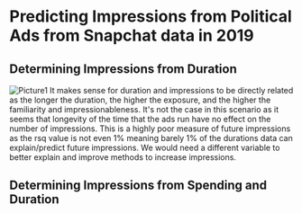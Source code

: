# Predicting Impressions from Political Ads from Snapchat data in 2019
## Determining Impressions from Duration
![Picture1](https://user-images.githubusercontent.com/60996310/75574690-bf22a100-5a2c-11ea-8a9f-6ed885f046d6.png)
It makes sense for duration and impressions to be directly related as the longer the duration, the higher the exposure, and the higher the familiarity and impressionableness. It's not the case in this scenario as it seems that longevity of the time that the ads run have no effect on the number of impressions. This is a highly poor measure of future impressions as the rsq value is not even 1% meaning barely 1% of the durations data can explain/predict future impressions. We would need a different variable to better explain and improve methods to increase impressions.
## Determining Impressions from Spending and Duration
